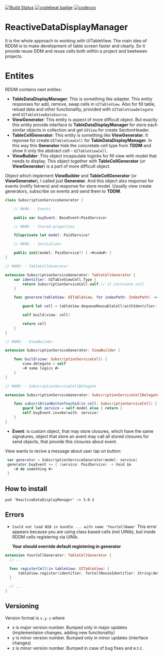[![Build Status](https://travis-ci.org/surfstudio/ReactiveDataDisplayManager.svg?branch=master)](https://travis-ci.org/surfstudio/ReactiveDataDisplayManager)
[![codebeat badge](https://codebeat.co/badges/30f4100b-ee0e-4bc6-8aad-c2128544c0c6)](https://codebeat.co/projects/github-com-surfstudio-reactivedatadisplaymanager-master) [![codecov](https://codecov.io/gh/surfstudio/ReactiveDataDisplayManager/branch/master/graph/badge.svg)](https://codecov.io/gh/surfstudio/ReactiveDataDisplayManager)

# ReactiveDataDisplayManager
It is the whole approach to working with UITableView.
The main idea of RDDM is to make development of table screen faster and clearly. So it provide reuse DDM and reuse cells both within a project and beetween projects.

# Entites
RDDM contains next entites:        
 - **TableDataDisplayManager**: This is something like adapter. This entity responses for add, remove, swap cells in `UITableView`. Also for fill table, reload data and other functionality, provided with `UITableViewDelegate` and `UITableViewDataSource`.
 - **ViewGenerator**: This entity is aspect of more difficult object. But exactly this entity provide interface to **TableDataDisplayManager** for store each similar objects in collection and get `UIView` for create SectionHeader.
 - **TableCellGenerator**: This entity is something like **ViewGenerator**. It reponse for create `UITableViewCell` for **TableDataDisplayManager**. In this way this **Generator** hide the concretate cell type from **TDDM** and show it only the abstract cell - `UITableViewCell`.
 - **ViewBuilder<ViewType>**: This object incapsulate logicks for fill view with model that needs to display. This object together with **TableCellGenerator** (or **ViewGenerator**) is a part of more difficult object.

Object which implement **ViewBuilder** and **TableCellGenerator** (or **ViewGenerator**), I called just **Generator**.
And this object also response for events (notify listners) and response for store model. Usually view create generators, subscribe on events and send them to **TDDM**.

```swift
class SubscriptionServiceGenerator {

    // MARK: - Events

    public var buyEvent: BaseEvent<PaidService>

    // MARK: - Stored properties

    fileprivate let model: PaidService?

    // MARK: - Initializer

    public init(model: PaidService?) { <#code#> }
}

// MARK: - TableCellGenerator

extension SubscriptionServiceGenerator: TableCellGenerator {
    var identifier: UITableViewCell.Type {
        return SubscriptionServiceCell.self // it cocnreate cell
    }

    func generate(tableView: UITableView, for indexPath: IndexPath) -> UITableViewCell {

        guard let cell = tableView.dequeueReusableCell(withIdentifier: self.identifier.nameOfClass, for: indexPath) as? SubscriptionServiceCell else { return UITableViewCell() }

        self.build(view: cell)

        return cell
    }
}

// MARK: - ViewBuilder

extension SubscriptionServiceGenerator: ViewBuilder {

    func build(view: SubscriptionServiceCell) {
        view.delegate = self
        <# some logics #>
    }
}

// MARK: - SubscriptionServiceCellDelegate

extension SubscriptionServiceGenerator: SubscriptionServiceCellDelegate {

    func subscribtionButtonTouchid(in cell: SubscriptionServiceCell) {
        guard let service = self.model else { return }
        self.buyEvent.invoke(with: service)
    }
}
```
 - **Event**: is custom object, that may store closures, which have the same signatures, object that store an avent may call all stored closures for send objects, that provide this closures about event.

View wants to recive a message about user tap on button:
```swift
 var generator = SubscriptionServiceGenerator(model: service)
 generator.buyEvent += { (service: PaidService) -> Void in
    <# do something #>
 }
```

## How to install

`pod 'ReactiveDataDisplayManager' ~> 3.0.3`

## Errors

- `Could not load NIB in bundle ... with name 'YourCellName'`
This error appears because you are using class based cells (not UINib), but inside RDDM cells registering via UINib.

  **Your should override default registering in generator**
```swift
extension YourCellGenerator: TableCellGenerator {
  // ...

  func registerCell(in tableView: UITableView) {
      tableView.register(identifier, forCellReuseIdentifier: String(describing: identifier))
  }

  // ...
}
```

## Versioning

Version format is `x.y.z` where
- x is major version number. Bumped only in major updates (implementaion changes, adding new functionality)
- y is minor version number. Bumped only in minor updates (interface changes)
- z is minor version number. Bumped in case of bug fixes and e.t.c.
